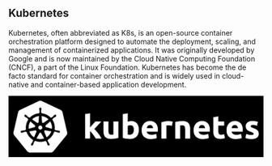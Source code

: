 ## Kubernetes

Kubernetes, often abbreviated as K8s, is an open-source container orchestration platform designed to automate the deployment, scaling, and management of containerized applications. It was originally developed by Google and is now maintained by the Cloud Native Computing Foundation (CNCF), a part of the Linux Foundation. Kubernetes has become the de facto standard for container orchestration and is widely used in cloud-native and container-based application development.

<p>
  <img src="../images/kubernetes.png" style="width: 640px">
</p>
